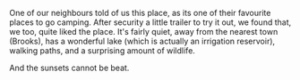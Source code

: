 One of our neighbours told of us this place, as its one of their favourite places to go camping. After security a little trailer to try it out, we found that, we too, quite liked the place. It's fairly quiet, away from the nearest town (Brooks), has a wonderful lake (which is actually an irrigation reservoir), walking paths, and a surprising amount of wildlife. 

And the sunsets cannot be beat. 
